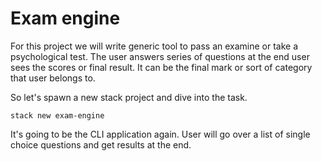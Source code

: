 # Exam engine

For this project we will write generic tool to pass an examine
or take a psychological test. The user answers series of questions
at the end user sees the scores or final result. It can be the final mark
or sort of category that user belongs to. 

So let's spawn a new stack project and dive into the task.

```
stack new exam-engine
```

It's going to be the CLI application again. User will go over a list of
single choice questions and get results at the end.



